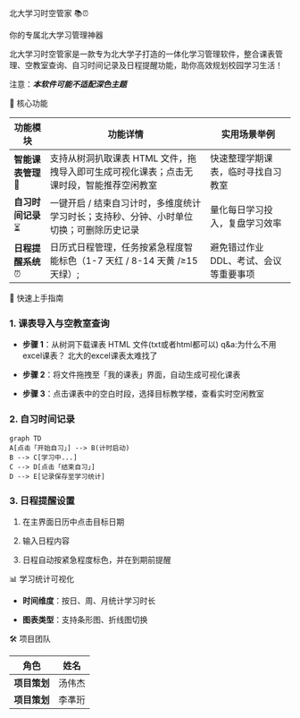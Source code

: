 北大学习时空管家 📚⏰



你的专属北大学习管理神器



北大学习时空管家是一款专为北大学子打造的一体化学习管理软件，整合课表管理、空教室查询、自习时间记录及日程提醒功能，助你高效规划校园学习生活！

注意：*****本软件可能不适配深色主题*****

🌟 核心功能





| 功能模块&#xA;          | 功能详情&#xA;                                                 | 实用场景举例&#xA;                |
| ------------------ | --------------------------------------------------------- | -------------------------- |
| **智能课表管理** 📅&#xA; | 支持从树洞扒取课表 HTML 文件，拖拽导入即可生成可视化课表；点击无课时段，智能推荐空闲教室&#xA;      | 快速整理学期课表，临时寻找自习教室&#xA;     |
| **自习时间记录** ⏳&#xA;  | 一键开启 / 结束自习计时，多维度统计学习时长；支持秒、分钟、小时单位切换；可删除历史记录&#xA;        | 量化每日学习投入，复盘学习效率&#xA;       |
| **日程提醒系统** ⏰&#xA;  | 日历式日程管理，任务按紧急程度智能标色（1-7 天红 / 8-14 天黄 /≥15 天绿）; | 避免错过作业 DDL、考试、会议等重要事项&#xA; |

🚀 快速上手指南



### 1. 课表导入与空教室查询&#xA;



*   **步骤 1**：从树洞下载课表 HTML 文件(txt或者html都可以) q&a:为什么不用excel课表？   北大的excel课表太难找了


*   **步骤 2**：将文件拖拽至「我的课表」界面，自动生成可视化课表


*   **步骤 3**：点击课表中的空白时段，选择目标教学楼，查看实时空闲教室


### 2. 自习时间记录&#xA;



```mermaid
graph TD
A[点击「开始自习」] --> B(计时启动)
B --> C[学习中...]
C --> D[点击「结束自习」]
D --> E[记录保存至学习统计]
```

### 3. 日程提醒设置&#xA;


1.  在主界面日历中点击目标日期


2.  输入日程内容


3.  日程自动按紧急程度标色，并在到期前提醒


📊 学习统计可视化


*   **时间维度**：按日、周、月统计学习时长


*   **图表类型**：支持条形图、折线图切换



🛠️ 项目团队


| 角色&#xA;  | 姓名&#xA; |
| -------- | -------- |
| **项目策划** | 汤伟杰&#xA; 
| **项目策划** | 李凖珩&#xA; 


